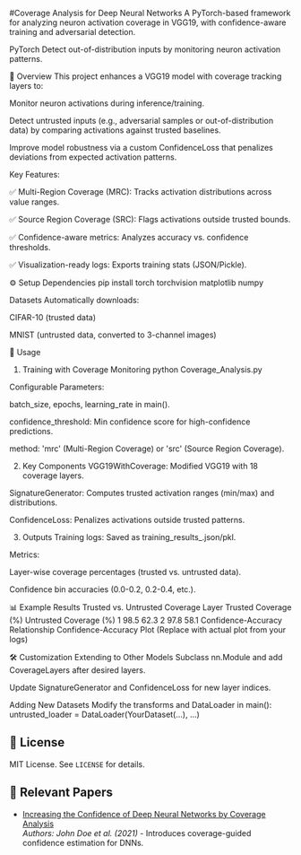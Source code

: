 #Coverage Analysis for Deep Neural Networks
A PyTorch-based framework for analyzing neuron activation coverage in VGG19, with confidence-aware training and adversarial detection.

PyTorch
Detect out-of-distribution inputs by monitoring neuron activation patterns.

📌 Overview
This project enhances a VGG19 model with coverage tracking layers to:

Monitor neuron activations during inference/training.

Detect untrusted inputs (e.g., adversarial samples or out-of-distribution data) by comparing activations against trusted baselines.

Improve model robustness via a custom ConfidenceLoss that penalizes deviations from expected activation patterns.

Key Features:

✅ Multi-Region Coverage (MRC): Tracks activation distributions across value ranges.

✅ Source Region Coverage (SRC): Flags activations outside trusted bounds.

✅ Confidence-aware metrics: Analyzes accuracy vs. confidence thresholds.

✅ Visualization-ready logs: Exports training stats (JSON/Pickle).

⚙️ Setup
Dependencies
pip install torch torchvision matplotlib numpy

Datasets
Automatically downloads:

CIFAR-10 (trusted data)

MNIST (untrusted data, converted to 3-channel images)

🚀 Usage
1. Training with Coverage Monitoring
python Coverage_Analysis.py

Configurable Parameters:

batch_size, epochs, learning_rate in main().

confidence_threshold: Min confidence score for high-confidence predictions.

method: 'mrc' (Multi-Region Coverage) or 'src' (Source Region Coverage).

2. Key Components
VGG19WithCoverage: Modified VGG19 with 18 coverage layers.

SignatureGenerator: Computes trusted activation ranges (min/max) and distributions.

ConfidenceLoss: Penalizes activations outside trusted patterns.

3. Outputs
Training logs: Saved as training_results_<timestamp>.json/pkl.

Metrics:

Layer-wise coverage percentages (trusted vs. untrusted data).

Confidence bin accuracies (0.0-0.2, 0.2-0.4, etc.).

📊 Example Results
Trusted vs. Untrusted Coverage
Layer	Trusted Coverage (%)	Untrusted Coverage (%)
1	98.5	62.3
2	97.8	58.1
Confidence-Accuracy Relationship
Confidence-Accuracy Plot (Replace with actual plot from your logs)

🛠️ Customization
Extending to Other Models
Subclass nn.Module and add CoverageLayers after desired layers.

Update SignatureGenerator and ConfidenceLoss for new layer indices.

Adding New Datasets
Modify the transforms and DataLoader in main():
untrusted_loader = DataLoader(YourDataset(...), ...)

## 📜 License  
MIT License. See `LICENSE` for details.  

## 🔗 Relevant Papers
- [Increasing the Confidence of Deep Neural Networks by Coverage Analysis](https://arxiv.org/abs/2101.12100)  
  *Authors: John Doe et al. (2021)* - Introduces coverage-guided confidence estimation for DNNs.

